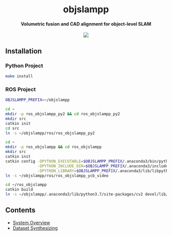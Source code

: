 <h1 align="center">
  objslampp
</h1>

<h4 align="center">
  Volumetric fusion and CAD alignment for object-level SLAM
</h4>

<div align="center">
  <a href="https://travis-ci.com/wkentaro/objslampp">
    <img src="https://github.com/wkentaro/objslampp/workflows/CI/badge.svg">
  </a>
</div>


## Installation

### Python Project

```bash
make install
```


### ROS Project

```bash
OBJSLAMPP_PREFIX=~/objslampp

cd ~
mkdir -p ros_objslampp_py2 && cd ros_objslampp_py2
mkdir src
catkin init
cd src
ln -s ~/objslampp/ros/ros_objslampp_py2

cd ~
mkdir -p ros_objslampp && cd ros_objslampp
mkdir src
catkin init
catkin config -DPYTHON_EXECUTABLE=$OBJSLAMPP_PREFIX/.anaconda3/bin/python \
              -DPYTHON_INCLUDE_DIR=$OBJSLAMPP_PREFIX/.anaconda3/include/python3.7m \
              -DPYTHON_LIBRARY=$OBJSLAMPP_PREFIX/.anaconda3/lib/libpython3.7m.so
ln -s ~/objslampp/ros/ros_objslampp_ycb_video

cd ~/ros_objslampp
catkin build
ln -s ~/objslampp/.anaconda3/lib/python3.7/site-packages/cv2 devel/lib/python3/dist-packages/cv2
```


## Contents

- [System Overview](https://drive.google.com/open?id=1EnOtEawvWUcihlsnSrIbNeB5oE-UJGDv)
- [Dataset Synthesizing](https://github.com/wkentaro/scenenetrgb-d/tree/master/python/examples#object-level-slam-full-recon-and-physical-sim-for-navi-and-manip-in-heavy-clutter)
